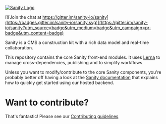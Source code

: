 [![Sanity Logo](https://www.sanity.io/static/images/logo_red.svg)](https://www.sanity.io)

[![Join the chat at https://gitter.im/sanity-io/sanity](https://badges.gitter.im/sanity-io/sanity.svg)](https://gitter.im/sanity-io/sanity?utm_source=badge&utm_medium=badge&utm_campaign=pr-badge&utm_content=badge)

Sanity is a CMS a construction kit with a rich data model and real-time collaboration.

This repository contains the core Sanity front-end modules. It uses [Lerna](https://lernajs.io/) to manage cross-dependencies, publishing and to simplify workflows.

Unless you want to modify/contribute to the core Sanity components, you're probably better off having a look at the [Sanity documentation](http://sanity.io/docs/) that explains how to quickly get started using our hosted backend.

# Want to contribute?
That's fantastic! Please see our [Contributing guidelines](https://github.com/sanity-io/sanity/blob/master/CONTRIBUTING.md)
